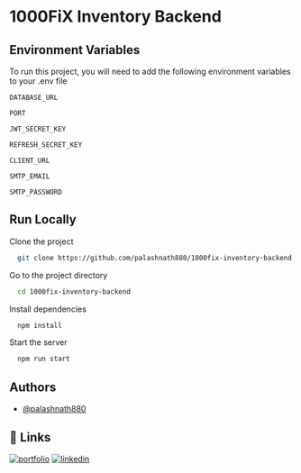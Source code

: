 
# 1000FiX Inventory Backend




## Environment Variables

To run this project, you will need to add the following environment variables to your .env file

`DATABASE_URL`

`PORT`

`JWT_SECRET_KEY`

`REFRESH_SECRET_KEY`

`CLIENT_URL`

`SMTP_EMAIL`

`SMTP_PASSWORD`



## Run Locally

Clone the project

```bash
  git clone https://github.com/palashnath880/1000fix-inventory-backend.git
```

Go to the project directory

```bash
  cd 1000fix-inventory-backend
```

Install dependencies

```bash
  npm install
```

Start the server

```bash
  npm run start
```


## Authors

- [@palashnath880](https://www.github.com/palashnath880)


## 🔗 Links
[![portfolio](https://img.shields.io/badge/my_portfolio-000?style=for-the-badge&logo=ko-fi&logoColor=white)](https://palashnath.netlify.app/)
[![linkedin](https://img.shields.io/badge/linkedin-0A66C2?style=for-the-badge&logo=linkedin&logoColor=white)](https://www.linkedin.com/in/palashnath880/)

